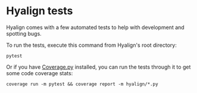 # Hyalign tests

Hyalign comes with a few automated tests to help with development and spotting bugs.

To run the tests, execute this command from Hyalign's root directory:
```
pytest
```

Or if you have [Coverage.py](https://coverage.readthedocs.io) installed, you can run the tests through it to get some code coverage stats:
```
coverage run -m pytest && coverage report -m hyalign/*.py
```
